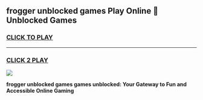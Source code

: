 
## frogger unblocked games Play Online 👋 Unblocked Games
<h3>
<a href="https://premium.freeplayer.one?title=frogger_unblocked_games&ref=19F">CLICK TO PLAY</a></h3>
<hr>

<h3>
<a href="https://premium.freeplayer.one?title=frogger_unblocked_games&ref=19F">CLICK 2 PLAY</a>
  
</h3>

<a href="https://premium.freeplayer.one?title=frogger_unblocked_games&ref=19F"><img src="https://clearcache.store/games.png"></a>


**frogger unblocked games games unblocked: Your Gateway to Fun and Accessible Online Gaming**

